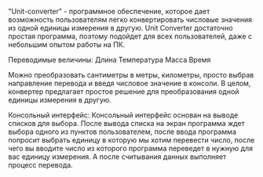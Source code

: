 "Unit-converter" - программное обеспечение, которое дает возможность пользователям легко конвертировать числовые значения из одной единицы измерения в другую. Unit Converter достаточно простая программа, поэтому подойдет для всех пользователей, даже с небольшим опытом работы на ПК.

Переводимые величины:
Длина
Температура
Масса
Время

Можно преобразовать сантиметры в метры, километры, просто выбрав направление перевода и введя числовое значение в консоли. В целом, конвертер предлагает простое решение для преобразования одной единицы измерения в другую.

Консольный интерфейс:
Консольный интерфейс основан на выводе списков для выбора. После вывода списка на экран программа ждет выбора одного из пунктов пользователем, после ввода программа попросит выбрать единицу в которую мы хотим перевести число, после чего вы вводите число из которого программа переведет в нужную для вас единицу измерения. А после считывания данных выполняет процесс перевода.
